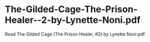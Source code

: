 # The-Gilded-Cage-The-Prison-Healer--2-by-Lynette-Noni.pdf
Read The Gilded Cage (The Prison Healer, #2) by Lynette Noni pdf
